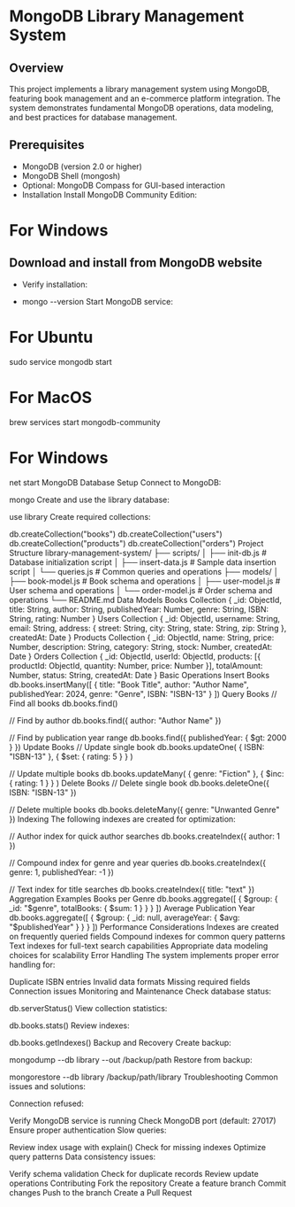 # MongoDB Library Management System
## Overview
This project implements a library management system using MongoDB, featuring book management and an e-commerce platform integration. The system demonstrates fundamental MongoDB operations, data modeling, and best practices for database management.

## Prerequisites
- MongoDB (version 2.0 or higher)
- MongoDB Shell (mongosh)
- Optional: MongoDB Compass for GUI-based interaction
- Installation
Install MongoDB Community Edition:

# For Windows
## Download and install from MongoDB website
- Verify installation:

* mongo --version
Start MongoDB service:

# For Ubuntu
sudo service mongodb start

# For MacOS
brew services start mongodb-community

# For Windows
net start MongoDB
Database Setup
Connect to MongoDB:

mongo
Create and use the library database:

use library
Create required collections:

db.createCollection("books")
db.createCollection("users")
db.createCollection("products")
db.createCollection("orders")
Project Structure
library-management-system/
├── scripts/
│   ├── init-db.js        # Database initialization script
│   ├── insert-data.js    # Sample data insertion script
│   └── queries.js        # Common queries and operations
├── models/
│   ├── book-model.js     # Book schema and operations
│   ├── user-model.js     # User schema and operations
│   └── order-model.js    # Order schema and operations
└── README.md
Data Models
Books Collection
{
  _id: ObjectId,
  title: String,
  author: String,
  publishedYear: Number,
  genre: String,
  ISBN: String,
  rating: Number
}
Users Collection
{
  _id: ObjectId,
  username: String,
  email: String,
  address: {
    street: String,
    city: String,
    state: String,
    zip: String
  },
  createdAt: Date
}
Products Collection
{
  _id: ObjectId,
  name: String,
  price: Number,
  description: String,
  category: String,
  stock: Number,
  createdAt: Date
}
Orders Collection
{
  _id: ObjectId,
  userId: ObjectId,
  products: [{
    productId: ObjectId,
    quantity: Number,
    price: Number
  }],
  totalAmount: Number,
  status: String,
  createdAt: Date
}
Basic Operations
Insert Books
db.books.insertMany([
  {
    title: "Book Title",
    author: "Author Name",
    publishedYear: 2024,
    genre: "Genre",
    ISBN: "ISBN-13"
  }
])
Query Books
// Find all books
db.books.find()

// Find by author
db.books.find({ author: "Author Name" })

// Find by publication year range
db.books.find({ publishedYear: { $gt: 2000 } })
Update Books
// Update single book
db.books.updateOne(
  { ISBN: "ISBN-13" },
  { $set: { rating: 5 } }
)

// Update multiple books
db.books.updateMany(
  { genre: "Fiction" },
  { $inc: { rating: 1 } }
)
Delete Books
// Delete single book
db.books.deleteOne({ ISBN: "ISBN-13" })

// Delete multiple books
db.books.deleteMany({ genre: "Unwanted Genre" })
Indexing
The following indexes are created for optimization:

// Author index for quick author searches
db.books.createIndex({ author: 1 })

// Compound index for genre and year queries
db.books.createIndex({ genre: 1, publishedYear: -1 })

// Text index for title searches
db.books.createIndex({ title: "text" })
Aggregation Examples
Books per Genre
db.books.aggregate([
  { $group: { _id: "$genre", totalBooks: { $sum: 1 } } }
])
Average Publication Year
db.books.aggregate([
  { $group: { 
    _id: null, 
    averageYear: { $avg: "$publishedYear" } 
  } }
])
Performance Considerations
Indexes are created on frequently queried fields
Compound indexes for common query patterns
Text indexes for full-text search capabilities
Appropriate data modeling choices for scalability
Error Handling
The system implements proper error handling for:

Duplicate ISBN entries
Invalid data formats
Missing required fields
Connection issues
Monitoring and Maintenance
Check database status:

db.serverStatus()
View collection statistics:

db.books.stats()
Review indexes:

db.books.getIndexes()
Backup and Recovery
Create backup:

mongodump --db library --out /backup/path
Restore from backup:

mongorestore --db library /backup/path/library
Troubleshooting
Common issues and solutions:

Connection refused:

Verify MongoDB service is running
Check MongoDB port (default: 27017)
Ensure proper authentication
Slow queries:

Review index usage with explain()
Check for missing indexes
Optimize query patterns
Data consistency issues:

Verify schema validation
Check for duplicate records
Review update operations
Contributing
Fork the repository
Create a feature branch
Commit changes
Push to the branch
Create a Pull Request
